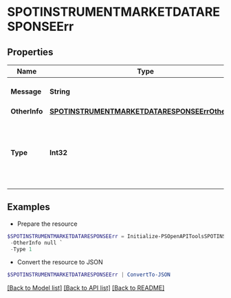 # SPOTINSTRUMENTMARKETDATARESPONSEErr
## Properties

Name | Type | Description | Notes
------------ | ------------- | ------------- | -------------
**Message** | **String** | A message describing the error | [optional] 
**OtherInfo** | [**SPOTINSTRUMENTMARKETDATARESPONSEErrOtherInfo**](SPOTINSTRUMENTMARKETDATARESPONSEErrOtherInfo.md) |  | [optional] 
**Type** | **Int32** | A public facing error type. If you want to treat a specific error use the type. | [optional] 

## Examples

- Prepare the resource
```powershell
$SPOTINSTRUMENTMARKETDATARESPONSEErr = Initialize-PSOpenAPIToolsSPOTINSTRUMENTMARKETDATARESPONSEErr  -Message Not found: instruments parameter. One or multiple instruments on coinbase not integrated yet or not supported. Instruments are case sensitive, make sure you check the https://data-api.cryptocompare.com/spot/v1/markets/instruments endpoint for a list of all the supported TRADE_SPOT market and instrument combinations. Invalid instruments: INSTRUMENT-DOES-NOT-EXIST `
 -OtherInfo null `
 -Type 1
```

- Convert the resource to JSON
```powershell
$SPOTINSTRUMENTMARKETDATARESPONSEErr | ConvertTo-JSON
```

[[Back to Model list]](../README.md#documentation-for-models) [[Back to API list]](../README.md#documentation-for-api-endpoints) [[Back to README]](../README.md)

